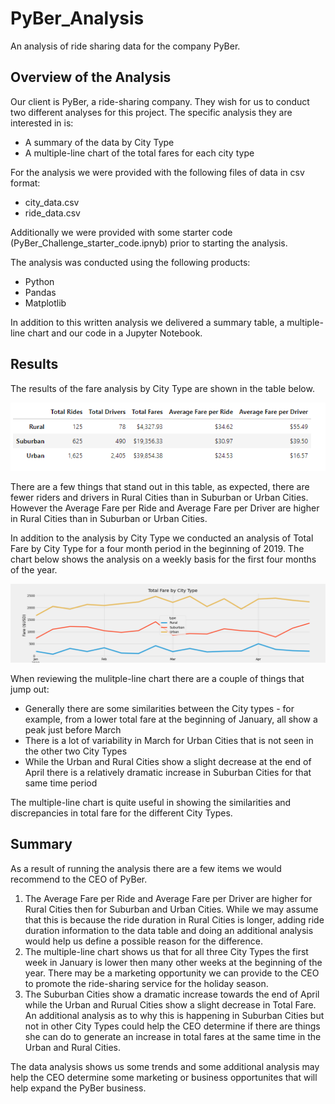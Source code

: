 # PyBer_Analysis
An analysis of ride sharing data for the company PyBer.

## Overview of the Analysis
Our client is PyBer, a ride-sharing company. They wish for us to conduct two different analyses for this project. The specific analysis they are interested in is:
 - A summary of the data by City Type
 - A multiple-line chart of the total fares for each city type

For the analysis we were provided with the following files of data in csv format:
 - city_data.csv
 - ride_data.csv

Additionally we were provided with some starter code (PyBer_Challenge_starter_code.ipnyb) prior to starting the analysis.

The analysis was conducted using the following products:
 - Python
 - Pandas
 - Matplotlib

In addition to this written analysis we delivered a summary table, a multiple-line chart and our code in a Jupyter Notebook.

## Results

The results of the fare analysis by City Type are shown in the table below.

![summary_table](./analysis/PyBer_Summary_Table.PNG)

There are a few things that stand out in this table, as expected, there are fewer riders and drivers in Rural Cities than in Suburban or Urban Cities. However the Average Fare per Ride and Average Fare per Driver are higher in Rural Cities than in Suburban or Urban Cities.  

In addition to the analysis by City Type we conducted an analysis of Total Fare by City Type for a four month period in the beginning of 2019. The chart below shows the analysis on a weekly basis for the first four months of the year.

![summary_graph](./analysis/PyBer_fare_summary.PNG)

When reviewing the mulitple-line chart there are a couple of things that jump out:
 - Generally there are some similarities between the City types - for example, from a lower total fare at the beginning of January, all show a peak just before March
 - There is a lot of variability in March for Urban Cities that is not seen in the other two City Types
 - While the Urban and Rural Cities show a slight decrease at the end of April there is a relatively dramatic increase in Suburban Cities for that same time period

The multiple-line chart is quite useful in showing the similarities and discrepancies in total fare for the different City Types.

## Summary

As a result of running the analysis there are a few items we would recommend to the CEO of PyBer.

1. The Average Fare per Ride and Average Fare per Driver are higher for Rural Cities then for Suburban and Urban Cities. While we may assume that this is because the ride duration in Rural Cities is longer, adding ride duration information to the data table and doing an additional analysis would help us define a possible reason for the difference. 
2. The multiple-line chart shows us that for all three City Types the first week in January is lower then many other weeks at the beginning of the year. There may be a marketing opportunity we can provide to the CEO to promote the ride-sharing service for the holiday season. 
3. The Suburban Cities show a dramatic increase towards the end of April while the Urban and Rurual Cities show a slight decrease in Total Fare. An additional analysis as to why this is happening in Suburban Cities but not in other City Types could help the CEO determine if there are things she can do to generate an increase in total fares at the same time in the Urban and Rural Cities.

The data analysis shows us some trends and some additional analysis may help the CEO determine some marketing or business opportunites that will help expand the PyBer business. 



